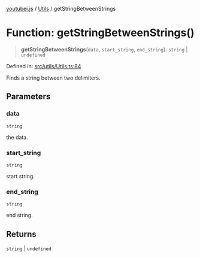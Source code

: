 [youtubei.js](../../../../README.md) / [Utils](../README.md) / getStringBetweenStrings

# Function: getStringBetweenStrings()

> **getStringBetweenStrings**(`data`, `start_string`, `end_string`): `string` \| `undefined`

Defined in: [src/utils/Utils.ts:84](https://github.com/LuanRT/YouTube.js/blob/0733f60b57877f6b8b87dfd5cc6195b5085f5c09/src/utils/Utils.ts#L84)

Finds a string between two delimiters.

## Parameters

### data

`string`

the data.

### start\_string

`string`

start string.

### end\_string

`string`

end string.

## Returns

`string` \| `undefined`
